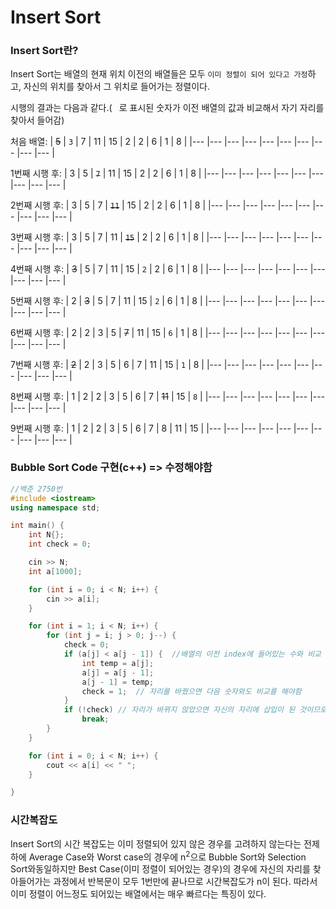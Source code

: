 # Insert Sort

### Insert Sort란?

Insert Sort는 배열의 현재 위치 이전의 배열들은 모두 `이미 정렬이 되어 있다고 가정`하고, 자신의 위치를 찾아서 그 위치로 들어가는 정렬이다.

시행의 결과는 다음과 같다.( ` `로 표시된 숫자가 이전 배열의 값과 비교해서 자기 자리를 찾아서 들어감)

처음 배열: 
| ~~5~~ | `3` | 7 | 11 | 15 | 2 | 2 | 6 | 1 | 8 |
|--- |--- |--- |--- |--- |--- |--- |--- |--- |--- |

1번째 시행 후:
| 3 | 5 | ~~`7`~~ | 11 | 15 | 2 | 2 | 6 | 1 | 8 |
|--- |--- |--- |--- |--- |--- |--- |--- |--- |--- |

2번째 시행 후:
| 3 | 5 | 7 | ~~`11`~~ | 15 | 2 | 2 | 6 | 1 | 8 |
|--- |--- |--- |--- |--- |--- |--- |--- |--- |--- |

3번째 시행 후:
| 3 | 5 | 7 | 11 | ~~`15`~~ | 2 | 2 | 6 | 1 | 8 |
|--- |--- |--- |--- |--- |--- |--- |--- |--- |--- |

4번째 시행 후:
| ~~3~~ | 5 | 7 | 11 | 15 | `2` | 2 | 6 | 1 | 8 |
|--- |--- |--- |--- |--- |--- |--- |--- |--- |--- |

5번째 시행 후:
| 2 | ~~3~~ | 5 | 7 | 11 | 15 | `2` | 6 | 1 | 8 |
|--- |--- |--- |--- |--- |--- |--- |--- |--- |--- |

6번째 시행 후:
| 2 | 2 | 3 | 5 | ~~7~~ | 11 | 15 | `6` | 1 | 8 |
|--- |--- |--- |--- |--- |--- |--- |--- |--- |--- |

7번째 시행 후:
| ~~2~~ | 2 | 3 | 5 | 6 | 7 | 11 | 15 | `1` | 8 |
|--- |--- |--- |--- |--- |--- |--- |--- |--- |--- |

8번째 시행 후:
| 1 | 2 | 2 | 3 | 5 | 6 | 7 | ~~11~~ | 15 | `8` |
|--- |--- |--- |--- |--- |--- |--- |--- |--- |--- |

9번째 시행 후:
| 1 | 2 | 2 | 3 | 5 | 6 | 7 | 8 | 11 | 15 |
|--- |--- |--- |--- |--- |--- |--- |--- |--- |--- |


### Bubble Sort Code 구현(c++) => 수정해야함

``` cpp
//백준 2750번
#include <iostream>
using namespace std;

int main() {
	int N{};
	int check = 0;

	cin >> N;
	int a[1000];

	for (int i = 0; i < N; i++) {
		cin >> a[i];
	}

	for (int i = 1; i < N; i++) {
		for (int j = i; j > 0; j--) {
			check = 0;
			if (a[j] < a[j - 1]) {	//배열의 이전 index에 들어있는 수와 비교
				int temp = a[j];
				a[j] = a[j - 1];
				a[j - 1] = temp;
				check = 1;	// 자리를 바꿨으면 다음 숫자와도 비교를 해야함
			}
			if (!check)	// 자리가 바뀌지 않았으면 자신의 자리에 삽입이 된 것이므로 반복문을 탈출
				break;
		}
	}

	for (int i = 0; i < N; i++) {
		cout << a[i] << " ";
	}

}
```

### 시간복잡도

Insert Sort의 시간 복잡도는 이미 정렬되어 있지 않은 경우를 고려하지 않는다는 전제하에 Average Case와 Worst case의 경우에 n<sup>2</sup>으로 Bubble Sort와 Selection Sort와동일하지만 Best Case(이미 정렬이 되어있는 경우)의 경우에 자신의 자리를 찾아들어가는 과정에서 반복문이 모두 1번만에 끝나므로 시간복잡도가 n이 된다. 따라서 이미 정렬이 어느정도 되어있는 배열에서는 매우 빠르다는 특징이 있다.
